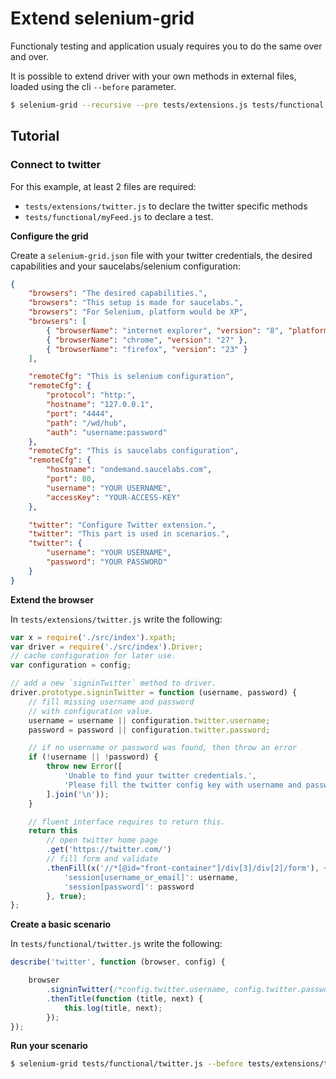 Extend selenium-grid
====================

Functionaly testing and application usualy requires you to do the same over and
over.

It is possible to extend driver with your own methods in external files, loaded
using the cli `--before` parameter.

``` sh
$ selenium-grid --recursive --pre tests/extensions.js tests/functional
```

Tutorial
--------

### Connect to twitter

For this example, at least 2 files are required:

* `tests/extensions/twitter.js` to declare the twitter specific methods
* `tests/functional/myFeed.js` to declare a test.

**Configure the grid**

Create a `selenium-grid.json` file with your twitter credentials, the desired
capabilities and your saucelabs/selenium configuration:

``` json
{
    "browsers": "The desired capabilities.",
    "browsers": "This setup is made for saucelabs.",
    "browsers": "For Selenium, platform would be XP",
    "browsers": [
        { "browserName": "internet explorer", "version": "8", "platform": "Windows XP" },
        { "browserName": "chrome", "version": "27" },
        { "browserName": "firefox", "version": "23" }
    ],

    "remoteCfg": "This is selenium configuration",
    "remoteCfg": {
        "protocol": "http:",
        "hostname": "127.0.0.1",
        "port": "4444",
        "path": "/wd/hub",
        "auth": "username:password"
    },
    "remoteCfg": "This is saucelabs configuration",
    "remoteCfg": {
        "hostname": "ondemand.saucelabs.com",
        "port": 80,
        "username": "YOUR USERNAME",
        "accessKey": "YOUR-ACCESS-KEY"
    },

    "twitter": "Configure Twitter extension.",
    "twitter": "This part is used in scenarios.",
    "twitter": {
        "username": "YOUR USERNAME",
        "password": "YOUR PASSWORD"
    }
}
```

**Extend the browser**

In `tests/extensions/twitter.js` write the following:

``` javascript
var x = require('./src/index').xpath;
var driver = require('./src/index').Driver;
// cache configuration for later use.
var configuration = config;

// add a new `signinTwitter` method to driver.
driver.prototype.signinTwitter = function (username, password) {
    // fill missing username and password
    // with configuration value.
    username = username || configuration.twitter.username;
    password = password || configuration.twitter.password;

    // if no username or password was found, then throw an error
    if (!username || !password) {
        throw new Error([
            'Unable to find your twitter credentials.',
            'Please fill the twitter config key with username and password.'
        ].join('\n'));
    }

    // fluent interface requires to return this.
    return this
        // open twitter home page
        .get('https://twitter.com/')
        // fill form and validate
        .thenFill(x('//*[@id="front-container"]/div[3]/div[2]/form'), {
            'session[username_or_email]': username,
            'session[password]': password
        }, true);
};
```

**Create a basic scenario**

In `tests/functional/twitter.js` write the following:

``` javascript
describe('twitter', function (browser, config) {

    browser
        .signinTwitter(/*config.twitter.username, config.twitter.password*/)
        .thenTitle(function (title, next) {
            this.log(title, next);
        });
});
```

**Run your scenario**

``` sh
$ selenium-grid tests/functional/twitter.js --before tests/extensions/twitter.js
```
